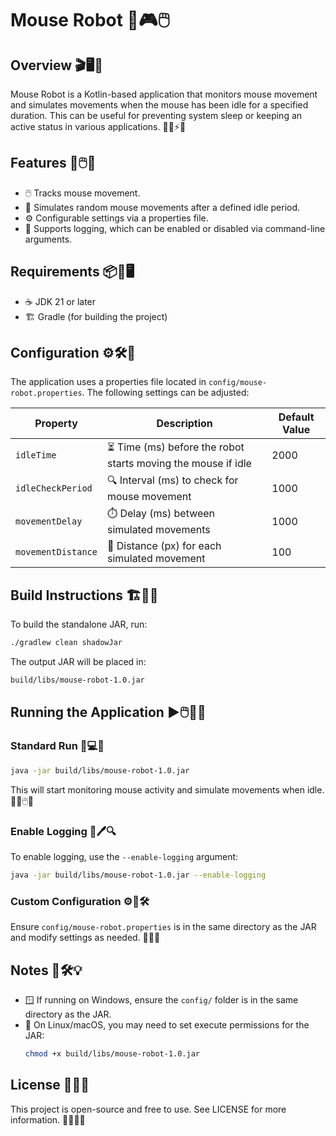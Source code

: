 # Mouse Robot 🎯🎮🖱️

## Overview 🎬🖥️📌
Mouse Robot is a Kotlin-based application that monitors mouse movement and simulates movements when the mouse has been idle for a specified duration. This can be useful for preventing system sleep or keeping an active status in various applications. 🕵️‍♂️⚡🔄

## Features 📝🖱️🔧
- 🖱️ Tracks mouse movement.
- 🔄 Simulates random mouse movements after a defined idle period.
- ⚙️ Configurable settings via a properties file.
- 📜 Supports logging, which can be enabled or disabled via command-line arguments.

## Requirements 📦🔧🖥️
- ☕ JDK 21 or later
- 🏗️ Gradle (for building the project)

## Configuration ⚙️🛠️📄
The application uses a properties file located in `config/mouse-robot.properties`. The following settings can be adjusted:

| Property | Description | Default Value |
|----------|-------------|---------------|
| `idleTime` | ⏳ Time (ms) before the robot starts moving the mouse if idle | 2000 |
| `idleCheckPeriod` | 🔍 Interval (ms) to check for mouse movement | 1000 |
| `movementDelay` | ⏱️ Delay (ms) between simulated movements | 1000 |
| `movementDistance` | 📏 Distance (px) for each simulated movement | 100 |

## Build Instructions 🏗️🔨🚀
To build the standalone JAR, run:
```sh
./gradlew clean shadowJar
```
The output JAR will be placed in:
```
build/libs/mouse-robot-1.0.jar
```

## Running the Application ▶️🖱️🏃‍♂️
### **Standard Run** 🎯💻🚀
```sh
java -jar build/libs/mouse-robot-1.0.jar
```
This will start monitoring mouse activity and simulate movements when idle. 🕵️‍♂️🖱️🔄

### **Enable Logging** 📜🖊️🔍
To enable logging, use the `--enable-logging` argument:
```sh
java -jar build/libs/mouse-robot-1.0.jar --enable-logging
```

### **Custom Configuration** ⚙️📄🛠️
Ensure `config/mouse-robot.properties` is in the same directory as the JAR and modify settings as needed. 📝🎯✅

## Notes 📌🛠️💡
- 🪟 If running on Windows, ensure the `config/` folder is in the same directory as the JAR.
- 🐧 On Linux/macOS, you may need to set execute permissions for the JAR:
  ```sh
  chmod +x build/libs/mouse-robot-1.0.jar
  ```

## License 📜🆓🤝
This project is open-source and free to use. See LICENSE for more information. 🎉👨‍💻💡

